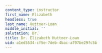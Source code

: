 ```yaml
---
content_type: instructor
first_name: Elizabeth
headless: true
last_name: Huttner-Loan
middle_initial: ''
salutation: Dr.
title: Dr. Elizabeth Huttner-Loan
uid: a1ed5534-cf5e-7deb-4bac-a797be29fc5b
---
```

